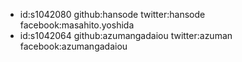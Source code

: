+ id:s1042080 github:hansode twitter:hansode facebook:masahito.yoshida
+ id:s1042064 github:azumangadaiou twitter:azuman facebook:azumangadaiou
